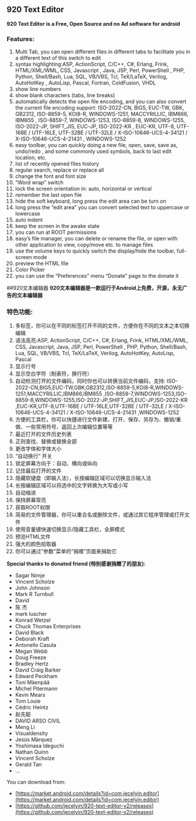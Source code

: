 ## 920 Text Editor
**920 Text Editor is a Free, Open Source and no Ad software for android**
 
### Features:
1. Multi Tab, you can open different files in different tabs to facilitate you in a different text of this switch to edit
1. syntax highlighting:ASP, ActionScript, C/C++, C#, Erlang, Frink, HTML/XML/WML, CSS, Javascript
       , Java, JSP, Perl, PowerShell , PHP, Python, Shell/Bash, Lua, SQL, VB/VBS, Tcl, TeX/LaTeX, Verilog, AutoHotKey
       , AutoLisp, Pascal, Fortran, ColdFusion, VHDL
1. show line numbers
1. show blank characters (tabs, line breaks)
1. automatically detects the open file encoding, and you can also convert the current file encoding support:
        ISO-2022-CN, BIG5, EUC-TW, GBK, GB2312, ISO-8859-5, KOI8-R, WINDOWS-1251, MACCYRILLIC, IBM866, IBM855
        , ISO-8859-7, WINDOWS-1253, ISO-8859-8, WINDOWS-1255, ISO-2022-JP, SHIFT_JIS, EUC-JP, ISO-2022-KR
        , EUC-KR, UTF-8, UTF-16BE / UTF-16LE, UTF-32BE / UTF-32LE / X-ISO-10646-UCS-4-34121 / X-ISO-10646-UCS-4-21431
        , WINDOWS-1252
1. easy toolbar, you can quickly doing a new file, open, save, save as, undo/redo
        , and some commonly used symbols, back to last edit location, etc.
1. list of recently opened files history
1. regular search, replace or replace all
1. change the font and font size
1. “Word wrap” switch
1. lock the screen orientation in: auto, horizontal or vertical
1. remember the last open file
1. hide the soft keyboard, long press the edit area can be turn on
1. long press the “edit area” you can convert selected text to uppercase or lowercase
1. auto indent
1. keep the screen in the awake state
1. you can run at ROOT permissions
1. easy’s file manager, you can delete or rename the file, or open with other application to view, copy/move etc. to manage files
1. use the volume keys to quickly switch the display/hide the toolbar, full-screen mode
1. preview the HTML file
1. Color Picker
1. you can use the “Preferences” menu “Donate” page to the donate it  


##920文本编辑器
**920文本编辑器是一款运行于Android上免费，开源，永无广告的文本编辑器**
 
### 特色功能:
1. 多标签，你可以在不同的标签打开不同的文件，方便你在不同的文本之本切换编辑
1. 语法高亮:ASP, ActionScript, C/C++, C#, Erlang, Frink, HTML/XML/WML, CSS, Javascript, Java, JSP, Perl, PowerShell
       , PHP, Python, Shell/Bash, Lua, SQL, VB/VBS, Tcl, TeX/LaTeX, Verilog, AutoHotKey, AutoLisp, Pascal
1. 显示行号
1. 显示空白字符（制表符，换行符）
1. 自动检测打开的文件编码，同时你也可以转换当前文件编码，支持:
        ISO-2022-CN,BIG5,EUC-TW,GBK,GB2312,ISO-8859-5,KOI8-R,WINDOWS-1251,MACCYRILLIC,IBM866,IBM855
       ,ISO-8859-7,WINDOWS-1253,ISO-8859-8,WINDOWS-1255,ISO-2022-JP,SHIFT_JIS,EUC-JP,ISO-2022-KR
       ,EUC-KR,UTF-8,UTF-16BE / UTF-16LE,UTF-32BE / UTF-32LE / X-ISO-10646-UCS-4-34121 / X-ISO-10646-UCS-4-21431
       ,WINDOWS-1252
1. 方便的工具栏，你可以快捷进行文件新建、打开、保存、另存为、撤销/重做、一些常用符号、返回上次编辑位置等等
1. 最近打开的文件历史列表
1. 正则查找、替换或替换全部
1. 更改字体和字体大小
1. “自动换行” 开关
1. 锁定屏幕方向于：自动、横向或纵向
1. 记住最后打开的文件
1. 隐藏软键盘（即输入法），长按编辑区域可以切换显示输入法
1. 长按编辑区域可以将选中的文字转换为大写或小写
1. 自动缩进
1. 保持屏幕常亮
1. 获取ROOT权限
1. 简易的文件管理器，你可以重合名或删除文件，或通过其它程序管理或打开文件
1. 使用音量键快速切换显示/隐藏工具栏，全屏模式
1. 预览HTML文件
1. 强大的颜色拾取器
1. 你可以通过“参数”菜单的“捐赠”页面来捐助它
 
**Special thanks to donated friend (特别感谢捐赠了的朋友):**
* Sagar Nimje
* Vincent Scholze
* John Johnson
* Mark R Turnbull
* David
* 陈 杰
* mark luscher
* Konrad Wetzel
* Chuck Thomas Enterprises
* David Black
* Deborah Kraft
* Antonello Casula
* Megan Webb
* Doug Freeze
* Bradley Hertz
* David Craig Barker
* Edward Peckham
* Toni Mäenpää
* Michel Pitermann
* Kevin Mears
* Tom Louie
* Cédric Heintz
* 赵先聪
* DAVID ARSO CIVIL
* Meng Li
* Visualdensity
* Jesús Màrquez
* Yoshimasa Ideguchi
* Nathan Quinn
* Vincent Scholze
* Gerald Tan
* ...

You can download from:
* [https://market.android.com/details?id=com.jecelyin.editor](https://market.android.com/details?id=com.jecelyin.editor)
* [https://github.com/jecelyin/920-text-editor-v2/releases](https://github.com/jecelyin/920-text-editor-v2/releases)